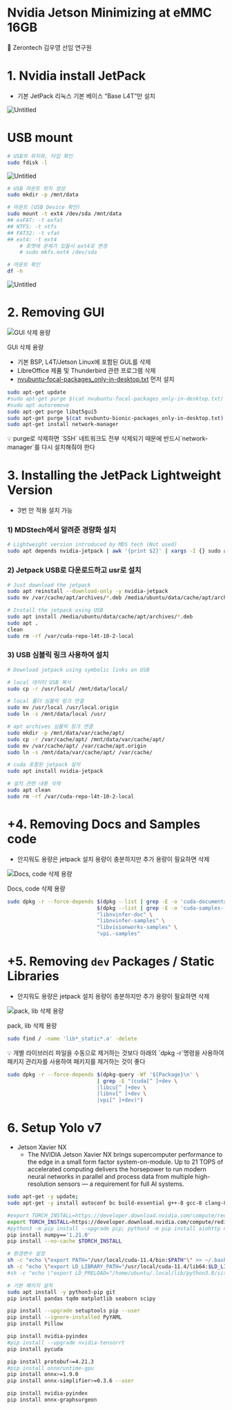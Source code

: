 # Nvidia Jetson Minimizing at eMMC 16GB

<aside>
👥 Zerontech 김우영 선임 연구원

</aside>

# 1. **Nvidia install JetPack**

- 기본 JetPack 리눅스 기본 베이스 “Base L4T”만 설치

![Untitled](image/Untitled.png)

# USB mount

```bash
# USB의 위치와, 타입 확인
sudo fdisk -l
```

![Untitled](image/Untitled%201.png)

```bash
# USB 마운트 위치 생성
sudo mkdir -p /mnt/data

# 마운트 (USB Device 확인)
sudo mount -t ext4 /dev/sda /mnt/data
## exFAT: -t exfat
## NTFS: -t ntfs
## FAT32: -t vfat
## ext4: -t ext4
	# 포멧에 문제가 있을시 ext4로 변경
	# sudo mkfs.ext4 /dev/sda

# 마운트 확인
df -h
```

![Untitled](image/Untitled%202.png)

# 2. **Removing GUI**

![GUI 삭제 용량](image/Untitled%203.png)

GUI 삭제 용량

- 기본 BSP, L4T/Jetson Linux에 포함된 GUL를 삭제
- LibreOffice 제품 및 Thunderbird 관련 프로그램 삭제
- [nvubuntu-focal-packages_only-in-desktop.txt](https://github.com/NVIDIA-AI-IOT/jetson-min-disk/blob/main/assets/nvubuntu-focal-packages_only-in-desktop.txt) 먼저 설치

```bash
sudo apt-get update
#sudo apt-get purge $(cat nvubuntu-focal-packages_only-in-desktop.txt)
#sudo apt autoremove
sudo apt-get purge libqt5gui5
sudo apt-get purge $(cat nvubuntu-bionic-packages_only-in-desktop.txt)
sudo apt-get install network-manager
```

<aside>
💡 purge로 삭제하면 `SSH` 네트워크도 전부 삭제되기 때문에 반드시`network-manager`를 다시 설치해줘야 한다

</aside>

# 3. **Installing the JetPack Lightweight Version**

- 3번 만 적용 설치 가능

### 1) MDStech에서 알려준 경량화 설치

```bash
# Lightweight version introduced by MDS tech (Not used)
sudo apt depends nvidia-jetpack | awk '{print $2}' | xargs -I {} sudo apt install -y {}
```

### 2) Jetpack USB로 다운로드하고 usr로 설치

```bash
# Just download the jetpack
sudo apt reinstall --download-only -y nvidia-jetpack
sudo mv /var/cache/apt/archives/*.deb /media/ubuntu/data/cache/apt/archives/

# Install the jetpack using USB
sudo apt install /media/ubuntu/data/cache/apt/archives/*.deb
sudo apt .
clean
sudo rm -rf /var/cuda-repo-l4t-10-2-local
```

### 3) USB 심볼릭 링크 사용하여 설치

```bash
# Download jetpack using symbolic links on USB

# local 데이터 USB 복사
sudo cp -r /usr/local/ /mnt/data/local/

# local 폴더 심볼릭 링크 연결
sudo mv /usr/local /usr/local.origin
sudo ln -s /mnt/data/local /usr/ 

# apt archives 심볼릭 링크 연결
sudo mkdir -p /mnt/data/var/cache/apt/
sudo cp -r /var/cache/apt/ /mnt/data/var/cache/apt/
sudo mv /var/cache/apt/ /var/cache/apt.origin
sudo ln -s /mnt/data/var/cache/apt/ /var/cache/

# cuda 포함된 jetpack 설치
sudo apt install nvidia-jetpack

# 설치 관련 내용 삭제
sudo apt clean
sudo rm -rf /var/cuda-repo-l4t-10-2-local
```

# +4. **Removing Docs and Samples code**

- 안지워도 용량은 jetpack 설치 용량이 충분하지만 추가 용량이 필요하면 삭제

![Docs, code 삭제 용량](image/Untitled%204.png)

Docs, code 삭제 용량

```bash
sudo dpkg -r --force-depends $(dpkg --list | grep -E -o 'cuda-documentation-[0-9\-]*') \
                             $(dpkg --list | grep -E -o 'cuda-samples-[0-9\-]*') \
                             "libnvinfer-doc" \
                             "libnvinfer-samples" \
                             "libvisionworks-samples" \
                             "vpi.-samples"
```

# +5. **Removing `dev` Packages / Static Libraries**

- 안지워도 용량은 jetpack 설치 용량이 충분하지만 추가 용량이 필요하면 삭제

![pack, lib 삭제 용량](image/Untitled%205.png)

pack, lib 삭제 용량

```bash
sudo find / -name 'lib*_static*.a' -delete
```

<aside>
💡 개별 라이브러리 파일을 수동으로 제거하는 것보다 아래의 `dpkg -r`명령을 사용하여 패키지 관리자를 사용하여 패키지를 제거하는 것이 좋다

```bash
sudo dpkg -r --force-depends $(dpkg-query -Wf '${Package}\n' \
                             | grep -E "(cuda[^ ]+dev \
                             |libcu[^ ]+dev \
                             |libnv[^ ]+dev \
                             |vpi[^ ]+dev)")
```

</aside>

# 6. Setup Yolo v7

- Jetson Xavier NX
    - The NVIDIA Jetson Xavier NX brings supercomputer performance to the edge in a small form factor system-on-module. Up to 21 TOPS of accelerated computing delivers the horsepower to run modern neural networks in parallel and process data from multiple high-resolution sensors — a requirement for full AI systems.

```bash
sudo apt-get -y update; 
sudo apt-get -y install autoconf bc build-essential g++-8 gcc-8 clang-8 lld-8 gettext-base gfortran-8 iputils-ping libbz2-dev libc++-dev libcgal-dev libffi-dev libfreetype6-dev libhdf5-dev libjpeg-dev liblzma-dev libncurses5-dev libncursesw5-dev libpng-dev libreadline-dev libssl-dev libsqlite3-dev libxml2-dev libxslt-dev locales moreutils openssl python-openssl rsync scons python3-pip libopenblas-dev;

#export TORCH_INSTALL=https://developer.download.nvidia.com/compute/redist/jp/v51/pytorch/torch-1.14.0a0+44dac51c.nv23.01-cp38-cp38-linux_aarch64.whl
export TORCH_INSTALL=https://developer.download.nvidia.com/compute/redist/jp/v50/pytorch/torch-1.12.0a0+2c916ef.nv22.3-cp38-cp38-linux_aarch64.whl
#python3 -m pip install --upgrade pip; python3 -m pip install aiohttp numpy=='1.19.4' scipy=='1.5.3' export "LD_LIBRARY_PATH=/usr/lib/llvm-8/lib:$LD_LIBRARY_PATH"; python3 -m pip install --upgrade protobuf; python3 -m pip install --no-cache $TORCH_INSTALL
pip install numpy=='1.21.0'
pip install --no-cache $TORCH_INSTALL
```

```bash
# 환경변수 설정
sh -c "echo \"export PATH="/usr/local/cuda-11.4/bin:$PATH"\" >> ~/.bashrc"
sh -c "echo \"export LD_LIBRARY_PATH="/usr/local/cuda-11.4/lib64:$LD_LIBRARY_PATH"\" >> ~/.bashrc"
#sh -c "echo \"export LD_PRELOAD="/home/ubuntu/.local/lib/python3.8/site-packages/torch/lib/libgomp-d22c30c5.so.1"\" >> ~/.bashrc"

# 기본 패키지 설치
sudo apt install -y python3-pip git
pip install pandas tqdm matplotlib seaborn scipy
```

```bash
pip install --upgrade setuptools pip --user
pip install --ignore-installed PyYAML
pip install Pillow

pip install nvidia-pyindex
#pip install --upgrade nvidia-tensorrt
pip install pycuda

pip install protobuf<=4.21.3
#pip install onnxruntime-gpu
pip install onnx>=1.9.0
pip install onnx-simplifier>=0.3.6 --user

pip install nvidia-pyindex
pip install onnx-graphsurgeon
```
